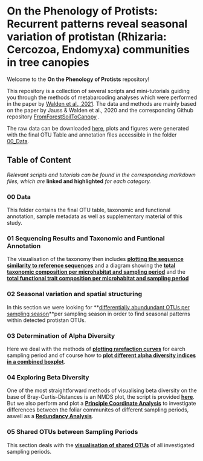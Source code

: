 # On the Phenology of Protists: Recurrent patterns reveal seasonal variation of protistan (Rhizaria: Cercozoa, Endomyxa) communities in tree canopies 


Welcome to the **On the Phenology of Protists** repository!

This repository is a collection of several scripts and mini-tutorials guiding you through the methods of metabarcoding analyses which were performed in the paper by [Walden et al., 2021](https://www.biorxiv.org/content/10.1101/2021.02.15.431229v1). The data and methods are mainly based on the paper by Jauss & Walden et al., 2020 and the corresponding Github repository [FromForestSoilToCanopy](https://github.com/RJauss/FromForestSoilToCanopy) .

The raw data can be downloaded [here](https://www.ebi.ac.uk/ena/browser/view/PRJEB37525), plots and figures were generated with the final OTU Table and annotation files accessible in the folder [00_Data](00_Data/). 

## Table of Content
*Relevant scripts and tutorials can be found in the corresponding markdown files, which are* **linked and highlighted** *for each category.*

### 00 Data
This folder contains the final OTU table, taxonomic and functional annotation, sample metadata as well as  supplementary material of this study.


### 01 Sequencing Results and Taxonomic and Funtional Annotation
The visualisation of the taxonomy then includes **[plotting the sequence similarity to reference sequences](01_Taxonomic_Functional_Annotation_and_Visualisation/Sequence_Similarity.md)** and a diagram showing the **[total taxonomic composition per microhabitat and sampling period](01_Taxonomic_Functional_Annotation_and_Visualisation/Taxonomic_Composition.md)** and the **[total functional trait composition per microhabitat and sampling period](01_Taxonomic_Functional_Annotation_and_Visualisation/Functional_Composition.md)**

### 02 Seasonal variation and spatial structuring
In this section we were looking for **[differentially abundundant OTUs per sampling season](02_Seasonal_Variation/DifferentiallyAbundantOTUs.md)**per sampling season in order to find seasonal patterns within detected protistan OTUs.

### 03 Determination of Alpha Diversity
Here we deal with the methods of **[plotting rarefaction curves](03_Alpha_Diversity/RarefactionCurves.md)** for earch sampling period and of course how to **[plot different alpha diversity indices in a combined boxplot](03_Alpha_Diversity/AlphaBoxplot.md)**.

### 04 Exploring Beta Diversity
One of the most straightforward methods of visualising beta diversity on the base of Bray-Curtis-Distances is an NMDS plot, the script is provided **[here](04_Beta_Diversity/NMDS.md)**. But we also perform and plot a **[Principle Coordinate Analysis](04_Beta_Diversity/PCoA.md)** to investigate differences between the foliar communites of different sampling periods, aswell as a **[Redundancy Analysis](04_Beta_Diversity/RDA.md)**.

### 05 Shared OTUs between Sampling Periods
This section deals with the **[visualisation of shared OTUs](05_Shared_OTUs/SharedOTUs.md)** of all investigated sampling periods.